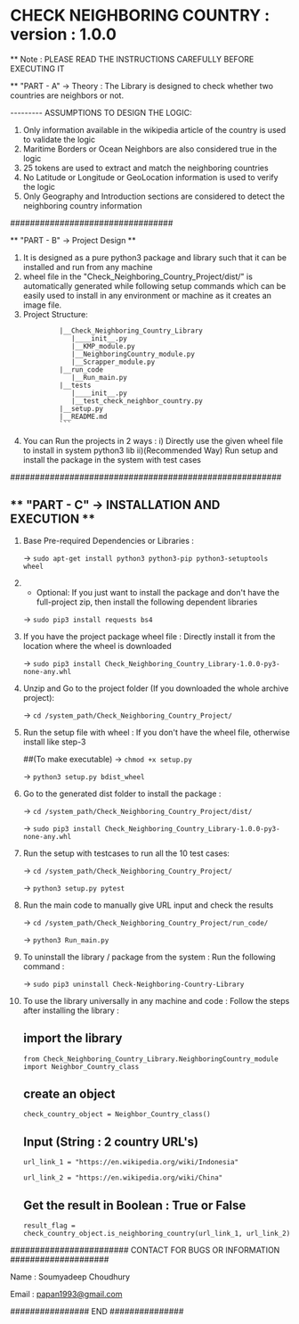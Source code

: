 # CHECK NEIGHBORING COUNTRY : version : 1.0.0

** Note : PLEASE READ THE INSTRUCTIONS CAREFULLY BEFORE EXECUTING IT

** "PART - A" -> Theory : The Library is designed to check whether two countries are neighbors or not.

--------- ASSUMPTIONS TO DESIGN THE LOGIC:
1) Only information available in the wikipedia article of the country is used to validate the logic
2) Maritime Borders or Ocean Neighbors are also considered true in the logic
3) 25 tokens are used to extract and match the neighboring countries
4) No Latitude or Longitude or GeoLocation information is used to verify the logic
5) Only Geography and Introduction sections are considered to detect the neighboring country information

#################################

** "PART - B" -> Project Design **
1) It is designed as a pure python3 package and library such that it can be installed and run from any machine
2) wheel file in the "Check_Neighboring_Country_Project/dist/" is automatically generated while following setup commands 
   which can be easily used to install in any environment or machine as it creates an image file.
3) Project Structure:
   ``` __/Check_Neighboring_Country_Project
            |__Check_Neighboring_Country_Library
               |____init__.py
               |__KMP_module.py
               |__NeighboringCountry_module.py
               |__Scrapper_module.py
            |__run_code
               |__Run_main.py
            |__tests
               |____init__.py
               |__test_check_neighbor_country.py
            |__setup.py
            |__README.md
            ```

4) You can Run the projects in 2 ways : 
   i) Directly use the given wheel file to install in system python3 lib 
   ii)(Recommended Way) Run setup and install the package in the system with test cases
   
#######################################################
   
** "PART - C" -> INSTALLATION AND EXECUTION **
------------------------------------------------------
1) Base Pre-required Dependencies or Libraries : 
    
    -> ```sudo apt-get install python3 python3-pip python3-setuptools wheel```
   
2) * Optional: If you just want to install the package and don't have the full-project zip, then install the following dependent libraries
   
    -> ```sudo pip3 install requests bs4```

3) If you have the project package wheel file : Directly install it from the location where the wheel is downloaded

    -> ```sudo pip3 install Check_Neighboring_Country_Library-1.0.0-py3-none-any.whl```
    
4) Unzip and Go to the project folder (If you downloaded the whole archive project):

    -> ```cd /system_path/Check_Neighboring_Country_Project/```
   
5) Run the setup file with wheel : If you don't have the wheel file, otherwise install like step-3

      ##(To make executable)
    -> ```chmod +x setup.py```  
    
    -> ```python3 setup.py bdist_wheel```
   
6) Go to the generated dist folder to install the package :

    -> ```cd /system_path/Check_Neighboring_Country_Project/dist/```
    
    -> ```sudo pip3 install Check_Neighboring_Country_Library-1.0.0-py3-none-any.whl```
   
7) Run the setup with testcases to run all the 10 test cases:

    -> ```cd /system_path/Check_Neighboring_Country_Project/```
    
    -> ```python3 setup.py pytest```
   
8) Run the main code to manually give URL input and check the results

    -> ```cd /system_path/Check_Neighboring_Country_Project/run_code/```
    
    -> ```python3 Run_main.py```
   
11) To uninstall the library / package from the system : Run the following command :
    
    -> ```sudo pip3 uninstall Check-Neighboring-Country-Library```

10) To use the library universally in any machine and code : Follow the steps after installing the library :

    ## import the library
    ```
    from Check_Neighboring_Country_Library.NeighboringCountry_module import Neighbor_Country_class
    ```
    
    ## create an object
    ```
    check_country_object = Neighbor_Country_class()
    ```
   
    ## Input (String : 2 country URL's)
    ```
    url_link_1 = "https://en.wikipedia.org/wiki/Indonesia"
    
    url_link_2 = "https://en.wikipedia.org/wiki/China"
    ```
   
    ## Get the result in Boolean : True or False
    ```
    result_flag = check_country_object.is_neighboring_country(url_link_1, url_link_2)
    ```

########################  CONTACT FOR BUGS  OR INFORMATION  ####################

Name : Soumyadeep Choudhury

Email : papan1993@gmail.com

################  END  ###############

